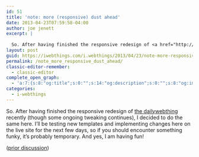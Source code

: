 ```yaml
---
id: 51
title: 'note: more (responsive) dust ahead'
date: 2013-04-23T07:59:58-04:00
author: joe jenett
excerpt: |
  
  So. After having finished the responsive redesign of <a href="http://dailywebthing.com/linkport/">the dailywebthing</a> recently (though some ongoing tweaking continues), I decided to do the same here. I'll be testing new templates and implementing changes here on the live site for the next few days, so if you should encounter something funky, it's probably temporary. And yes, I am having fun!
layout: post
guid: https://iwebthings.com/i.webthings/2013/04/23/note-more-responsive-dust-ahead/
permalink: /note_more_responsive_dust_ahead/
classic-editor-remember:
  - classic-editor
complete_open_graph:
  - 'a:7:{s:8:"og:title";s:0:"";s:14:"og:description";s:0:"";s:8:"og:image";s:0:"";s:7:"og:type";s:0:"";s:12:"twitter:card";s:7:"summary";s:19:"twitter:description";s:0:"";s:15:"twitter:creator";s:0:"";}'
categories:
  - i-webthings
---
```

So. After having finished the responsive redesign of [the dailywebthing](http://dailywebthing.com/linkport/) recently (though some ongoing tweaking continues), I decided to do the same here. I&#8217;ll be testing new templates and implementing changes here on the live site for the next few days, so if you should encounter something funky, it&#8217;s probably temporary. And yes, I am having fun!

([prior discussion](https://disqus.com/home/discussion/iwebthings/iwebthings_note_more_responsive_dust_ahead/))
